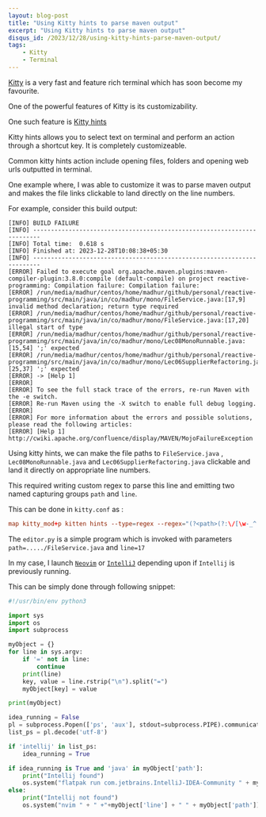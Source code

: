 ```yaml
---
layout: blog-post
title: "Using Kitty hints to parse maven output"
excerpt: "Using Kitty hints to parse maven output"
disqus_id: /2023/12/28/using-kitty-hints-parse-maven-output/
tags:
    - Kitty
    - Terminal
---
```


[Kitty](https://github.com/kovidgoyal/kitty) is a very fast and feature rich terminal which has soon become my favourite.

One of the powerful features of Kitty is its customizability.

One such feature is [Kitty hints](https://sw.kovidgoyal.net/kitty/kittens/hints/)

Kitty hints allows you to select text on terminal and perform an action through a shortcut key. It is completely customizeable.

Common kitty hints action include opening files, folders and opening web urls outputted in terminal.

One example where, I was able to customize it was to parse maven output and makes the file links clickable to land directly on the line numbers.

For example, consider this build output:

```
[INFO] BUILD FAILURE
[INFO] ------------------------------------------------------------------------
[INFO] Total time:  0.618 s
[INFO] Finished at: 2023-12-28T10:08:38+05:30
[INFO] ------------------------------------------------------------------------
[ERROR] Failed to execute goal org.apache.maven.plugins:maven-compiler-plugin:3.8.0:compile (default-compile) on project reactive-programming: Compilation failure: Compilation failure: 
[ERROR] /run/media/madhur/centos/home/madhur/github/personal/reactive-programming/src/main/java/in/co/madhur/mono/FileService.java:[17,9] invalid method declaration; return type required
[ERROR] /run/media/madhur/centos/home/madhur/github/personal/reactive-programming/src/main/java/in/co/madhur/mono/FileService.java:[17,20] illegal start of type
[ERROR] /run/media/madhur/centos/home/madhur/github/personal/reactive-programming/src/main/java/in/co/madhur/mono/Lec08MonoRunnable.java:[15,54] ';' expected
[ERROR] /run/media/madhur/centos/home/madhur/github/personal/reactive-programming/src/main/java/in/co/madhur/mono/Lec06SupplierRefactoring.java:[25,37] ';' expected
[ERROR] -> [Help 1]
[ERROR] 
[ERROR] To see the full stack trace of the errors, re-run Maven with the -e switch.
[ERROR] Re-run Maven using the -X switch to enable full debug logging.
[ERROR] 
[ERROR] For more information about the errors and possible solutions, please read the following articles:
[ERROR] [Help 1] http://cwiki.apache.org/confluence/display/MAVEN/MojoFailureException

```


Using kitty hints, we can make the file paths to `FileService.java` , `Lec08MonoRunnable.java` and `Lec06SupplierRefactoring.java` clickable and land it directly on appropriate line numbers.


This required writing custom regex to parse this line and emitting two named capturing groups `path` and `line`.

This can be done in `kitty.conf` as :

```conf
map kitty_mod+p kitten hints --type=regex --regex="(?<path>(?:\/[\w-_^ ]+)+\/?(?:[\w.])+[^.]):\[(?<line>\d+),\d+\].?" --program "launch /home/madhur/scripts/editor.py"
```

The `editor.py` is a simple program which is invoked with parameters `path=...../FileService.java` and `line=17`

In my case, I launch [`Neovim`](https://github.com/neovim/neovim) or [`IntelliJ`](https://www.jetbrains.com/idea/) depending upon if `Intellij` is previously running.

This can be simply done through following snippet:

```python
#!/usr/bin/env python3

import sys
import os
import subprocess

myObject = {}
for line in sys.argv:
    if '=' not in line:
        continue
    print(line)
    key, value = line.rstrip("\n").split("=")
    myObject[key] = value

print(myObject)

idea_running = False
pl = subprocess.Popen(['ps', 'aux'], stdout=subprocess.PIPE).communicate()[0]
list_ps = pl.decode('utf-8')

if 'intellij' in list_ps:
    idea_running = True

if idea_running is True and 'java' in myObject['path']:
    print("Intellij found")
    os.system("flatpak run com.jetbrains.IntelliJ-IDEA-Community " + myObject['path'])
else:
    print("Intellij not found")
    os.system("nvim " + " +"+myObject['line'] + " " + myObject['path'])
```